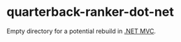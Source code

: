 # quarterback-ranker-dot-net
Empty directory for a potential rebuild in [.NET MVC](https://www.asp.net/mvc).
